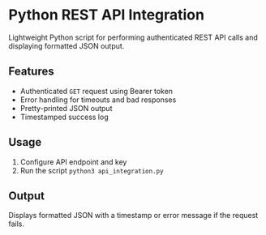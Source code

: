 # Python REST API Integration

Lightweight Python script for performing authenticated REST API calls and displaying formatted JSON output.

## Features
- Authenticated `GET` request using Bearer token  
- Error handling for timeouts and bad responses  
- Pretty-printed JSON output  
- Timestamped success log  

##  Usage
1. Configure API endpoint and key
2. Run the script
`python3 api_integration.py`


## Output

Displays formatted JSON with a timestamp or error message if the request fails.
